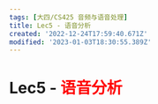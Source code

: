 ```yaml
---
tags: [大四/CS425 音频与语音处理]
title: Lec5 - 语音分析
created: '2022-12-24T17:59:40.671Z'
modified: '2023-01-03T18:30:55.389Z'
---
```


# Lec5 - <font color="red">语音分析</font>

